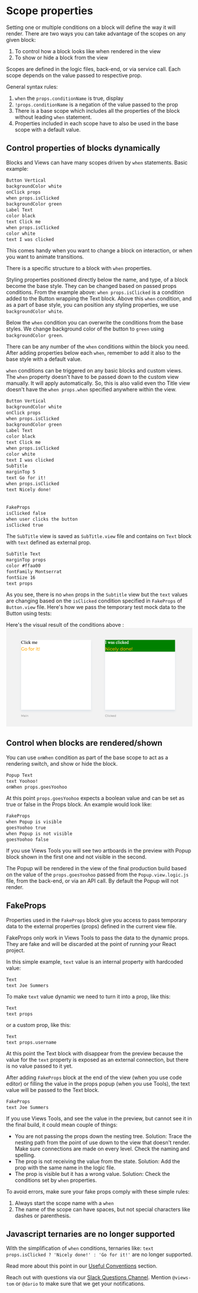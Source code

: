 # Scope properties

Setting one or multiple conditions on a block will define the way it will render.
There are two ways you can take advantage of the scopes on any given block:
1. To control how a block looks like when rendered in the view
2. To show or hide a block from the view

Scopes are defined in the logic files, back-end, or via service call.
Each scope depends on the value passed to respective prop.

General syntax rules:
1. `when` the `props.conditionName` is true, display
2. `!props.conditionName` is a negation of the value passed to the prop
3. There is a base scope which includes all the properties of the block without
leading `when` statement.
4. Properties included in each scope have to also be used in the base scope
with a default value.

## Control properties of blocks dynamically
Blocks and Views can have many scopes driven by `when` statements.
Basic example:
```views
Button Vertical
backgroundColor white
onClick props
when props.isClicked
backgroundColor green
Label Text
color black
text Click me
when props.isClicked
color white
text I was clicked
```
This comes handy when you want to change a block on interaction, or when you
want to animate transitions.

There is a specific structure to a block with `when` properties.

Styling properties positioned directly below the name, and type, of a block become the
base style. They can be changed based on passed props conditions. From the example above:
`when props.isClicked` is a condition added to the Button wrapping the Text block.
Above this `when` condition, and as a part of base style, you can position any
styling properties, we use `backgroundColor white`.

Below the `when` condition you can overwrite the conditions from the base styles.
We change background color of the button to `green` using `backgroundColor green`.

There can be any number of the `when` conditions within the block you need.
After adding properties below each `when`, remember to add it also to the base
style with a default value.

`when` conditions can be triggered on any basic blocks and custom views.
The `when` property doesn't have to be passed down to the custom view manually.
It will apply automatically. So, this is also valid even tho Title view doesn't
have the `when props.when` specified anywhere within the view.

```views
Button Vertical
backgroundColor white
onClick props
when props.isClicked
backgroundColor green
Label Text
color black
text Click me
when props.isClicked
color white
text I was clicked
SubTitle
marginTop 5
text Go for it!
when props.isClicked
text Nicely done!


FakeProps
isClicked false
when user clicks the button
isClicked true
```
The `SubTitle` view is saved as `SubTitle.view` file and contains on `Text` block
with `text` defined as external prop.
```views
SubTitle Text
marginTop props
color #ffaa00
fontFamily Montserrat
fontSize 16
text props
```
As you see, there is no `when` props in the `Subtitle` view but the `text` values
are changing based on the `isClicked` condition specified in `FakeProps` of `Button.view` file.
Here's how we pass the temporary test mock data to the Button using tests:

Here's the visual result of the conditions above :
![when conditions - ugly](whens-ungly.png)

## Control when blocks are rendered/shown

You can use `onWhen` condition as part of the base scope to act as a rendering
switch, and show or hide the block.

```views
Popup Text
text Yoohoo!
onWhen props.goesYoohoo
```
At this point `props.goesYoohoo` expects a boolean value and can be set
as true or false in the Props block. An example would look like:
```
FakeProps
when Popup is visible
goesYoohoo true
when Popup is not visible
goesYoohoo false
```
If you use Views Tools you will see two artboards in the preview with Popup block
shown in the first one and not visible in the second.

The Popup will be rendered in the view of the final production build based on the
value of the `props.goesYoohoo` passed from the `Popup.view.logic.js` file, from
the back-end, or via an API call. By default the Popup will not render.

## FakeProps

Properties used in the `FakeProps` block give you access to pass temporary data
to the external properties (props) defined in the current view file.

FakeProps only work in Views Tools to pass the data to the dynamic props.
They are fake and will be discarded at the point of running your React project.

In this simple example, `text` value is an internal property with hardcoded value:
```views
Text
text Joe Summers
```
To make `text` value dynamic we need to turn it into a prop, like this:
```views
Text
text props
```
or a custom prop, like this:
```views
Text
text props.username
```

At this point the Text block with disappear from the preview because the value
for the `text` property is exposed as an external connection, but there is no
value passed to it yet.

After adding `FakeProps` block at the end of the view (when you use code editor) or
filling the value in the props popup (when you use Tools), the text value will be
passed to the Text block.
```
FakeProps
text Joe Summers
```

If you use Views Tools, and see the value in the preview, but cannot see it
in the final build, it could mean couple of things:
- You are not passing the props down the nesting tree. Solution: Trace the nesting path
from the point of use down to the view that doesn't render. Make sure connections
are made on every level. Check the naming and spelling.
- The prop is not receiving the value from the state. Solution: Add the prop with
the same name in the logic file.
- The prop is visible but it has a wrong value. Solution: Check the conditions
set by `when` properties.

To avoid errors, make sure your fake props comply with these simple rules:
1. Always start the scope name with a `when`
2. The name of the scope can have spaces, but not special characters like dashes or parenthesis.

## Javascript ternaries are no longer supported
With the simplification of `when` conditions, ternaries like:
`text props.isClicked ? 'Nicely done!' : 'Go for it!'`
are no longer supported.

Read more about this point in our [Useful Conventions](../Conventions/README.md) section.

Reach out with questions via our [Slack Questions Channel](https://slack.viewsdx.com/).
Mention `@views-tom` or `@dario` to make sure that we get your notifications.

